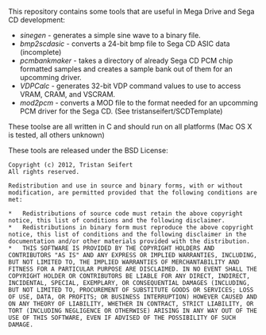 This repository contains some tools that are useful in Mega Drive and Sega CD development:

*   *sinegen* - generates a simple sine wave to a binary file.
*   *bmp2scdasic* - converts a 24-bit bmp file to Sega CD ASIC data (incomplete)
*   *pcmbankmaker* - takes a directory of already Sega CD PCM chip formatted samples and creates a sample bank out of them for an upcomming driver.
*	*VDPCalc* - generates 32-bit VDP command values to use to access VRAM, CRAM, and VSCRAM.
*	*mod2pcm* - converts a MOD file to the format needed for an upcomming PCM driver for the Sega CD. (See tristanseifert/SCDTemplate)

These toolse are all written in C and should run on all platforms (Mac OS X is tested, all others unknown)


These tools are released under the BSD License:

	Copyright (c) 2012, Tristan Seifert
	All rights reserved.

	Redistribution and use in source and binary forms, with or without modification, are permitted provided that the following conditions are met:

	*   Redistributions of source code must retain the above copyright notice, this list of conditions and the following disclaimer.
	*   Redistributions in binary form must reproduce the above copyright notice, this list of conditions and the following disclaimer in the documentation and/or other materials provided with the distribution.
	*   THIS SOFTWARE IS PROVIDED BY THE COPYRIGHT HOLDERS AND CONTRIBUTORS "AS IS" AND ANY EXPRESS OR IMPLIED WARRANTIES, INCLUDING, BUT NOT LIMITED TO, THE IMPLIED WARRANTIES OF MERCHANTABILITY AND FITNESS FOR A PARTICULAR PURPOSE ARE DISCLAIMED. IN NO EVENT SHALL THE COPYRIGHT HOLDER OR CONTRIBUTORS BE LIABLE FOR ANY DIRECT, INDIRECT, INCIDENTAL, SPECIAL, EXEMPLARY, OR CONSEQUENTIAL DAMAGES (INCLUDING, BUT NOT LIMITED TO, PROCUREMENT OF SUBSTITUTE GOODS OR SERVICES; LOSS OF USE, DATA, OR PROFITS; OR BUSINESS INTERRUPTION) HOWEVER CAUSED AND ON ANY THEORY OF LIABILITY, WHETHER IN CONTRACT, STRICT LIABILITY, OR TORT (INCLUDING NEGLIGENCE OR OTHERWISE) ARISING IN ANY WAY OUT OF THE USE OF THIS SOFTWARE, EVEN IF ADVISED OF THE POSSIBILITY OF SUCH DAMAGE.
